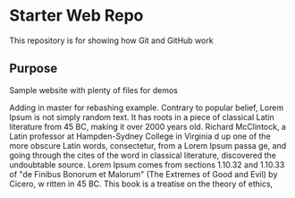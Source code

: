 # Starter Web Repo

This repository is for showing how Git and GitHub work

## Purpose

Sample website with plenty of files for demos

Adding in master for rebashing example.
Contrary to popular belief, Lorem Ipsum is not simply random text. It has roots
 in a piece of classical Latin literature from 45 BC, making it over 2000 years 
 old. Richard McClintock, a Latin professor at Hampden-Sydney College in Virginia
 d up one of the more obscure Latin words, consectetur, from a Lorem Ipsum passa
 ge, and going through the cites of the word in classical literature, discovered
  the undoubtable source. Lorem Ipsum comes from sections 1.10.32 and 1.10.33 of
   "de Finibus Bonorum et Malorum" (The Extremes of Good and Evil) by Cicero, w
   ritten in 45 BC. This book is a treatise on the theory of ethics,
